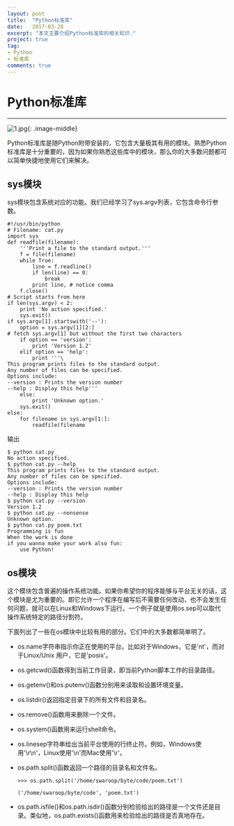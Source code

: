 ```yaml
---
layout: post
title:  "Python标准库"
date:   2017-03-28
excerpt: "本文主要介绍Python标准库的相关知识."
project: true
tag:
- Python 
- 标准库
comments: true
---
```

# Python标准库
---

 ![1.jpg](https://timgsa.baidu.com/timg?image&quality=80&size=b9999_10000&sec=1490721844720&di=c0cee3f559d57504906878d4a26ec069&imgtype=0&src=http%3A%2F%2Fwww.gzzhikong.com%2Fuploads%2F2013%2F06%2F011517043759.jpg){: .image-middle}

Python标准库是随Python附带安装的，它包含大量极其有用的模块。熟悉Python标准库是十分重要的，因为如果你熟悉这些库中的模块，那么你的大多数问题都可以简单快捷地使用它们来解决。

## sys模块

sys模块包含系统对应的功能。我们已经学习了sys.argv列表，它包含命令行参数。
	#!/usr/bin/python	# Filename: cat.py	import sys	def readfile(filename):		'''Print a file to the standard output.'''		f = file(filename)		while True:			line = f.readline()			if len(line) == 0:				break			print line, # notice comma		f.close()	# Script starts from here	if len(sys.argv) < 2:		print 'No action specified.'		sys.exit()	if sys.argv[1].startswith('--'):		option = sys.argv[1][2:]	# fetch sys.argv[1] but without the first two characters		if option == 'version':			print 'Version 1.2'		elif option == 'help':			print '''\	This program prints files to the standard output.	Any number of files can be specified.	Options include:	--version : Prints the version number	--help : Display this help'''		else:			print 'Unknown option.'		sys.exit()	else:		for filename in sys.argv[1:]:			readfile(filename
输出

	$ python cat.py	No action specified.	$ python cat.py --help	This program prints files to the standard output.	Any number of files can be specified.	Options include:	--version : Prints the version number	--help : Display this help	$ python cat.py --version	Version 1.2	$ python cat.py --nonsense	Unknown option.	$ python cat.py poem.txt	Programming is fun	When the work is done	if you wanna make your work also fun:		use Python!
## os模块

这个模块包含普遍的操作系统功能。如果你希望你的程序能够与平台无关的话，这个模块是尤为重要的。即它允许一个程序在编写后不需要任何改动，也不会发生任何问题，就可以在Linux和Windows下运行。一个例子就是使用os.sep可以取代操作系统特定的路径分割符。下面列出了一些在os模块中比较有用的部分。它们中的大多数都简单明了。
* os.name字符串指示你正在使用的平台。比如对于Windows，它是'nt'，而对于Linux/Unix用户，它是'posix'。* os.getcwd()函数得到当前工作目录，即当前Python脚本工作的目录路径。* os.getenv()和os.putenv()函数分别用来读取和设置环境变量。* os.listdir()返回指定目录下的所有文件和目录名。* os.remove()函数用来删除一个文件。* os.system()函数用来运行shell命令。* os.linesep字符串给出当前平台使用的行终止符。例如，Windows使用'\r\n'，Linux使用'\n'而Mac使用'\r'。* os.path.split()函数返回一个路径的目录名和文件名。

	`>>> os.path.split('/home/swaroop/byte/code/poem.txt')`
		`('/home/swaroop/byte/code', 'poem.txt')`
	
* os.path.isfile()和os.path.isdir()函数分别检验给出的路径是一个文件还是目录。类似地，os.path.exists()函数用来检验给出的路径是否真地存在。